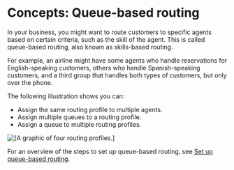 # Concepts: Queue\-based routing<a name="concepts-queue-based-routing"></a>

In your business, you might want to route customers to specific agents based on certain criteria, such as the skill of the agent\. This is called queue\-based routing, also known as skills\-based routing\. 

For example, an airline might have some agents who handle reservations for English\-speaking customers, others who handle Spanish\-speaking customers, and a third group that handles both types of customers, but only over the phone\.

The following illustration shows you can: 
+ Assign the same routing profile to multiple agents\.
+ Assign multiple queues to a routing profile\.
+ Assign a queue to multiple routing profiles\.

![\[A graphic of four routing profiles.\]](http://docs.aws.amazon.com/connect/latest/adminguide/images/routing-profile-example2.png)

For an overview of the steps to set up queue\-based routing, see [Set up queue\-based routing](set-up-queue-based-routing.md)\. 